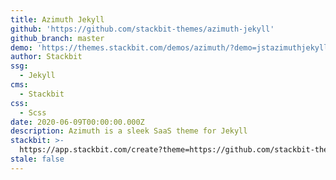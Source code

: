 ```yaml
---
title: Azimuth Jekyll
github: 'https://github.com/stackbit-themes/azimuth-jekyll'
github_branch: master
demo: 'https://themes.stackbit.com/demos/azimuth/?demo=jstazimuthjekyll'
author: Stackbit
ssg:
  - Jekyll
cms:
  - Stackbit
css:
  - Scss
date: 2020-06-09T00:00:00.000Z
description: Azimuth is a sleek SaaS theme for Jekyll
stackbit: >-
  https://app.stackbit.com/create?theme=https://github.com/stackbit-themes/azimuth-jekyll&utm_source=jamstackthemes&utm_medium=referral&utm_campaign=custom_themes&utm_content=card
stale: false
---
```

